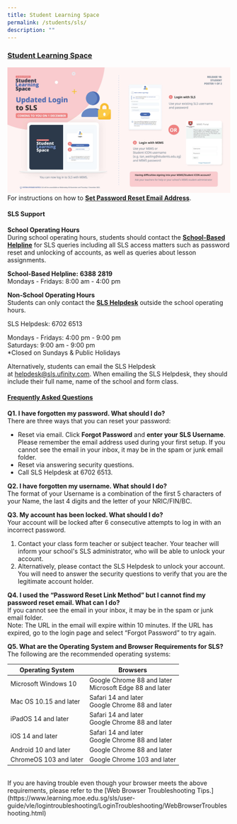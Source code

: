 ```yaml
---
title: Student Learning Space
permalink: /students/sls/
description: ""
---
```

### **[Student Learning Space](https://vle.learning.moe.edu.sg/login)**

![](/images/SLS%20Login.jpg)
<br>
For instructions on how to **[Set Password Reset Email Address](/files/userguide.pdf)**.

#### **SLS Support**
**School Operating Hours**<br>
During school operating hours, students should contact the **<u>School-Based Helpline</u>** for SLS queries including all SLS access matters such as password reset and unlocking of accounts, as well as queries about lesson assignments.

**School-Based Helpline:** **6388** **2819**<br>
Mondays - Fridays: 8:00 am - 4:00 pm



**Non-School Operating Hours**<br>
Students can only contact the **<u>SLS Helpdesk</u>** outside the school operating hours.

SLS Helpdesk: 6702 6513

Mondays - Fridays: 4:00 pm - 9:00 pm<br>
Saturdays: 9:00 am - 9:00 pm<br>
\*Closed on Sundays & Public Holidays

Alternatively, students can email the SLS Helpdesk at [helpdesk@sls.ufinity.com](mailto:helpdesk@sls.ufinity.com). When emailing the SLS Helpdesk, they should include their full name, name of the school and form class.<br>
#### **<u>Frequently Asked Questions</u>**<br>
**Q1. I have forgotten my password. What should I do?** <br>
There are three ways that you can reset your password:
*   Reset via email. Click **Forgot Password** and **enter your SLS Username**. Please remember the email address used during your first setup. If you cannot see the email in your inbox, it may be in the spam or junk email folder.
*   Reset via answering security questions.
*   Call SLS Helpdesk at 6702 6513.

**Q2. I have forgotten my username. What should I do?** 
<br>
The format of your Username is a combination of the first 5 characters of your Name, the last 4 digits and the letter of your NRIC/FIN/BC.<br>

**Q3. My account has been locked. What should I do?**  <br>
Your account will be locked after 6 consecutive attempts to log in with an incorrect password.
<br>
1. Contact your class form teacher or subject teacher. Your teacher will inform your school's SLS administrator, who will be able to unlock your account.
2. Alternatively, please contact the SLS Helpdesk to unlock your account. You will need to answer the security questions to verify that you are the legitimate account holder.<br>

**Q4. I used the “Password Reset Link Method” but I cannot find my password reset email. What can I do?**  
If you cannot see the email in your inbox, it may be in the spam or junk email folder.
<br>
Note: The URL in the email will expire within 10 minutes. If the URL has expired, go to the login page and select “Forgot Password” to try again.<br>

**Q5. What are the Operating System and Browser Requirements for SLS?**  
The following are the recommended operating systems:<br>

| Operating System | Browsers | 
| -------- | -------- | 
| Microsoft Windows 10     | Google Chrome 88 and later<br>Microsoft Edge 88 and later     | 
| Mac OS 10.15 and later     | Safari 14 and later<br>Google Chrome 88 and later     | 
| iPadOS 14 and later     | Safari 14 and later<br>Google Chrome 88 and later     | 
| iOS 14 and later     | Safari 14 and later<br>Google Chrome 88 and later     | 
| Android 10 and later     | Google Chrome 88 and later     | 
| ChromeOS 103 and later     | Google Chrome 103 and later     | 

<br>
If you are having trouble even though your browser meets the above requirements, please refer to the [Web Browser Troubleshooting Tips.](https://www.learning.moe.edu.sg/sls/user-guide/vle/logintroubleshooting/LoginTroubleshooting/WebBrowserTroubleshooting.html)